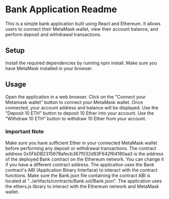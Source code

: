 # Bank Application Readme

This is a simple bank application built using React and Ethereum. It allows users to connect their MetaMask wallet, view their account balance, and perform deposit and withdrawal transactions.

## Setup

Install the required dependencies by running npm install.
Make sure you have MetaMask installed in your browser.

## Usage

Open the application in a web browser.
Click on the "Connect your Metamask wallet" button to connect your MetaMask wallet.
Once connected, your account address and balance will be displayed.
Use the "Deposit 10 ETH" button to deposit 10 Ether into your account.
Use the "Withdraw 10 ETH" button to withdraw 10 Ether from your account.

### Important Note

Make sure you have sufficient Ether in your connected MetaMask wallet before performing any deposit or withdrawal transactions.
The contract address 0x5FbDB2315678afecb367f032d93F642f64180aa3 is the address of the deployed Bank contract on the Ethereum network. You can change it if you have a different contract address.
The application uses the Bank contract's ABI (Application Binary Interface) to interact with the contract functions. Make sure the Bank.json file containing the contract ABI is located at "../artifacts/contracts/Bank.sol/Bank.json".
The application uses the ethers.js library to interact with the Ethereum network and MetaMask wallet.
